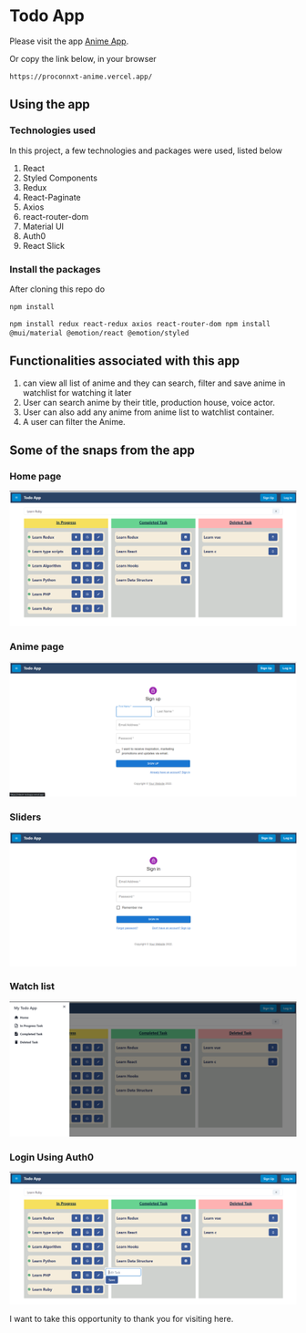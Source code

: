 # Todo App

Please visit the app [Anime App](https://proconnxt-anime.vercel.app/).

Or copy the link below, in your browser
```
https://proconnxt-anime.vercel.app/
```

## Using the app
### Technologies used

In this project, a few technologies and packages were used, listed below
1. React 
2. Styled Components
3. Redux
4. React-Paginate
5. Axios
6. react-router-dom
7. Material UI
8. Auth0
9. React Slick

### Install the packages
After cloning this repo do
```
npm install
```
```
npm install redux react-redux axios react-router-dom npm install @mui/material @emotion/react @emotion/styled
```

 

## Functionalities associated with this app
1. can view all list of anime and they can search, filter and save anime in watchlist for watching it later
2. User can search anime by their title, production house, voice actor.
3. User can also add any anime from anime list to watchlist container.
4. A user can filter the Anime.


## Some of the snaps from the app
### Home page
![Dashboard page](https://github.com/Nitesh-Goshwami/todoApp/blob/master/client/public/Images/Home.png?raw=true)
### Anime page
![Signup page](https://github.com/Nitesh-Goshwami/todoApp/blob/master/client/public/Images/signup.png?raw=true)
### Sliders 
![Signin page](https://github.com/Nitesh-Goshwami/todoApp/blob/master/client/public/Images/signin.png?raw=true)
### Watch list
![Drawer](https://github.com/Nitesh-Goshwami/todoApp/blob/master/client/public/Images/Drawer.png?raw=true)
### Login Using Auth0 
![Edit task](https://github.com/Nitesh-Goshwami/todoApp/blob/master/client/public/Images/Edit.png?raw=true)

I want to take this opportunity to thank you for visiting here.
